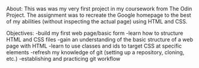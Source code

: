 About:
This was was my very first project in my coursework from The Odin Project. The assignment was to recreate the Google homepage to the best of my abilities (without inspecting the actual page) using HTML and CSS.

Objectives:
-build my first web page/basic form
-learn how to structure HTML and CSS files
-gain an understanding of the basic structure of a web page with HTML
-learn to use classes and ids to target CSS at specific elements
-refresh my knowledge of git (setting up a repository, cloning, etc.)
-establishing and practicing git workflow
